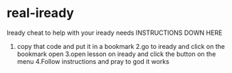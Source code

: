 # real-iready
Iready cheat to help with your iready needs
INSTRUCTIONS DOWN HERE
1. copy that code and put it in a bookmark
2.go to iready and click on the bookmark open
3.open lesson on iready and click the button on the menu
4.Follow instructions and pray to god it works
